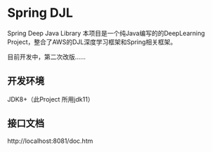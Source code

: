 # Spring DJL
Spring Deep Java Library
本项目是一个纯Java编写的的DeepLearning Project，整合了AWS的DJL深度学习框架和Spring相关框架。

目前开发中，第二次改版......

## 开发环境
JDK8+（此Project 所用jdk11）

## 接口文档
http://localhost:8081/doc.htm

